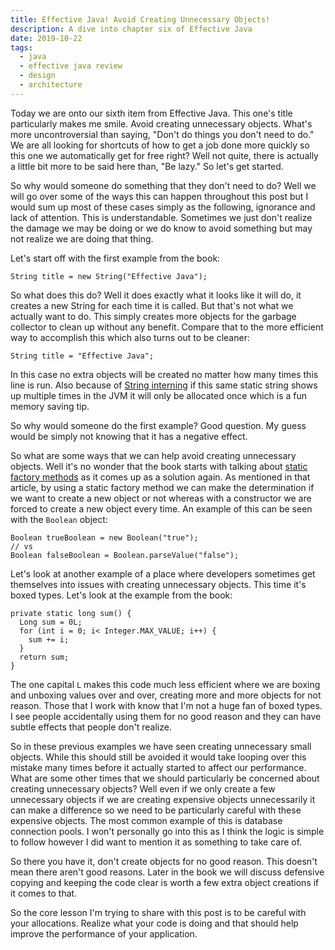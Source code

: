 ```yaml
---
title: Effective Java! Avoid Creating Unnecessary Objects!
description: A dive into chapter six of Effective Java
date: 2019-10-22
tags:
  - java
  - effective java review
  - design
  - architecture
---
```


Today we are onto our sixth item from Effective Java. This one's title particularly makes me smile. Avoid creating unnecessary objects. What's more uncontroversial than saying, "Don't do things you don't need to do." We are all looking for shortcuts of how to get a job done more quickly so this one we automatically get for free right? Well not quite, there is actually a little bit more to be said here than, "Be lazy." So let's get started. 

So why would someone do something that they don't need to do? Well we will go over some of the ways this can happen throughout this post but I would sum up most of these cases simply as the following, ignorance and lack of attention. This is understandable. Sometimes we just don't realize the damage we may be doing or we do know to avoid something but may not realize we are doing that thing. 

Let's start off with the first example from the book:
```
String title = new String("Effective Java");
```
So what does this do? Well it does exactly what it looks like it will do, it creates a new String for each time it is called. But that's not what we actually want to do. This simply creates more objects for the garbage collector to clean up without any benefit. Compare that to the more efficient way to accomplish this which also turns out to be cleaner:
```
String title = "Effective Java";
```
In this case no extra objects will be created no matter how many times this line is run. Also because of [String interning](https://docs.oracle.com/javase/specs/jls/se7/html/jls-3.html#jls-3.10.5) if this same static string shows up multiple times in the JVM it will only be allocated once which is a fun memory saving tip.

So why would someone do the first example? Good question. My guess would be simply not knowing that it has a negative effect. 

So what are some ways that we can help avoid creating unnecessary objects. Well it's no wonder that the book starts with talking about [static factory methods](https://dev.to/kylec32/effective-java-tuesday-let-s-consider-static-factory-methods-170p) as it comes up as a solution again. As mentioned in that article, by using a static factory method we can make the determination if we want to create a new object or not whereas with a constructor we are forced to create a new object every time. An example of this can be seen with the `Boolean` object:
```
Boolean trueBoolean = new Boolean("true");
// vs
Boolean falseBoolean = Boolean.parseValue("false");
```
Let's look at another example of a place where developers sometimes get themselves into issues with creating unnecessary objects. This time it's boxed types. Let's look at the example from the book:
```
private static long sum() {
  Long sum = 0L;
  for (int i = 0; i< Integer.MAX_VALUE; i++) {
    sum += i; 
  }
  return sum;
}
```
The one capital `L` makes this code much less efficient where we are boxing and unboxing values over and over, creating more and more objects for not reason. Those that I work with know that I'm not a huge fan of boxed types. I see people accidentally using them for no good reason and they can have subtle effects that people don't realize.

So in these previous examples we have seen creating unnecessary small objects. While this should still be avoided it would take looping over this mistake many times before it actually started to affect our performance. What are some other times that we should particularly be concerned about creating unnecessary objects? Well even if we only create a few unnecessary objects if we are creating expensive objects unnecessarily it can make a difference so we need to be particularly careful with these expensive objects. The most common example of this is database connection pools. I won't personally go into this as I think the logic is simple to follow however I did want to mention it as something to take care of. 

So there you have it, don't create objects for no good reason. This doesn't mean there aren't good reasons. Later in the book we will discuss defensive copying and keeping the code clear is worth a few extra object creations if it comes to that. 

So the core lesson I'm trying to share with this post is to be careful with your allocations. Realize what your code is doing and that should help improve the performance of your application.
